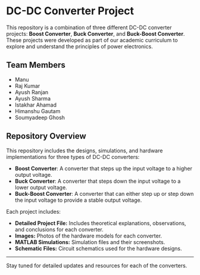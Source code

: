# DC-DC Converter Project #


This repository is a combination of three different DC-DC converter projects: **Boost Converter**, **Buck Converter**, and **Buck-Boost Converter**. These projects were developed as part of our academic curriculum to explore and understand the principles of power electronics.

## Team Members
- Manu 
- Raj Kumar
- Ayush Ranjan 
- Ayush Sharma  
- Istakhar Ahamad
- Himanshu Gautam  
- Soumyadeep Ghosh  
  

## Repository Overview
This repository includes the designs, simulations, and hardware implementations for three types of DC-DC converters:
- **Boost Converter**: A converter that steps up the input voltage to a higher output voltage.
- **Buck Converter**: A converter that steps down the input voltage to a lower output voltage.
- **Buck-Boost Converter**: A converter that can either step up or step down the input voltage to provide a stable output voltage.

Each project includes:
- **Detailed Project File:** Includes theoretical explanations, observations, and conclusions for each converter.
- **Images:** Photos of the hardware models for each converter.
- **MATLAB Simulations:** Simulation files and their screenshots.
- **Schematic Files:** Circuit schematics used for the hardware designs.

---

Stay tuned for detailed updates and resources for each of the converters.

